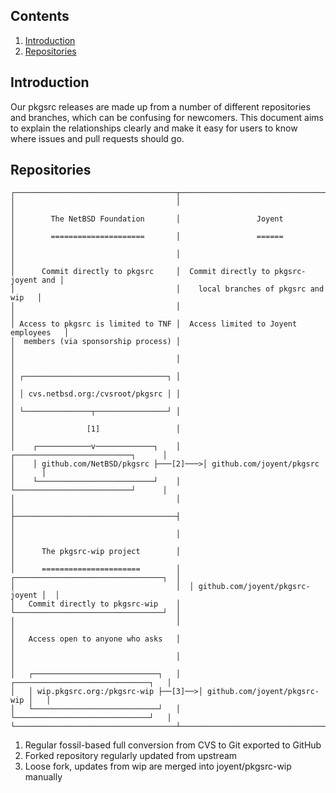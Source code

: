## Contents

1. <a href="#introduction">Introduction</a>
1. <a href="#repositories">Repositories</a>

<a name="introduction"/>

## Introduction

Our pkgsrc releases are made up from a number of different repositories and
branches, which can be confusing for newcomers.  This document aims to explain
the relationships clearly and make it easy for users to know where issues and
pull requests should go.

<a name="repositories"/>

## Repositories

```
┌────────────────────────────────────┬───────────────────────────────────────┐
│                                    │                                       │
│        The NetBSD Foundation       │                 Joyent                │
│        =====================       │                 ======                │
│                                    │                                       │
│      Commit directly to pkgsrc     │  Commit directly to pkgsrc-joyent and │
│                                    │    local branches of pkgsrc and wip   │
│                                    │                                       │
│ Access to pkgsrc is limited to TNF │  Access limited to Joyent employees   │
│  members (via sponsorship process) │                                       │
│                                    │                                       │
│ ┌────────────────────────────────┐ │                                       │
│ │ cvs.netbsd.org:/cvsroot/pkgsrc │ │                                       │
│ └───────────────┬────────────────┘ │                                       │
│                [1]                 │                                       │
│    ┌────────────v─────────────┐    │     ┌──────────────────────────┐      │
│    │ github.com/NetBSD/pkgsrc ├───[2]───>│ github.com/joyent/pkgsrc │      │
│    └──────────────────────────┘    │     └──────────────────────────┘      │
│                                    │                                       │
├────────────────────────────────────┤                                       │
│                                    │                                       │
│      The pkgsrc-wip project        │                                       │
│      ======================        │  ┌─────────────────────────────────┐  │
│                                    │  │ github.com/joyent/pkgsrc-joyent │  │
│   Commit directly to pkgsrc-wip    │  └─────────────────────────────────┘  │
│                                    │                                       │
│   Access open to anyone who asks   │                                       │
│                                    │                                       │
│   ┌────────────────────────────┐   │    ┌──────────────────────────────┐   │
│   │ wip.pkgsrc.org:/pkgsrc-wip ├──[3]──>│ github.com/joyent/pkgsrc-wip │   │
│   └────────────────────────────┘   │    └──────────────────────────────┘   │
└────────────────────────────────────┴───────────────────────────────────────┘
```

1. Regular fossil-based full conversion from CVS to Git exported to GitHub
2. Forked repository regularly updated from upstream
3. Loose fork, updates from wip are merged into joyent/pkgsrc-wip manually
